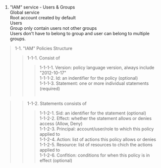 1. "IAM" service - Users & Groups <br>
Global service <br>
Root account created by default <br>
Users<br>
Group only contain users not other groups<br>
Users don't have to belong to group and user can belong to multiple groups.<br>

> 1-1. "IAM" Policies Structure
>> 1-1-1. Consist of 
>>> 1-1-1-1. Version: policy language version, always include "2012-10-17" <br>
>>> 1-1-1-2. Id: an indentifier for the policy (optional) <br>
>>> 1-1-1-3. Statement: one or more individual statements (required) <br><br>

>> 1-1-2. Statements consists of <br>
>>> 1-1-2-1. Sid: an identifier for the statement (optional) <br>
>>> 1-1-2-2. Effect: whether the statement allows or denies access (Allow, Deny) <br>
>>> 1-1-2-3. Principal: account/user/role to which this policy applied to <br>
>>> 1-1-2-4. Action: list of actions this policy allows or denies <br>
>>> 1-1-2-5. Resource: list of resources to chich the actions applied to <br>
>>> 1-1-2-6. Confition: conditions for when this policy is in effect (optional) <br>
